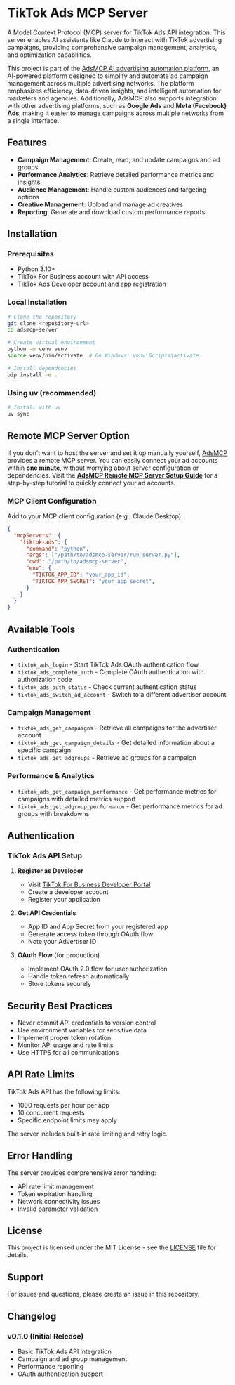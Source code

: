 # TikTok Ads MCP Server

A Model Context Protocol (MCP) server for TikTok Ads API integration. This server enables AI assistants like Claude to interact with TikTok advertising campaigns, providing comprehensive campaign management, analytics, and optimization capabilities.

This project is part of the [AdsMCP AI advertising automation platform](https://adsmcp.com), an AI-powered platform designed to simplify and automate ad campaign management across multiple advertising networks. The platform emphasizes efficiency, data-driven insights, and intelligent automation for marketers and agencies. Additionally, AdsMCP also supports integration with other advertising platforms, such as **Google Ads** and **Meta (Facebook) Ads**, making it easier to manage campaigns across multiple networks from a single interface. 


## Features

- **Campaign Management**: Create, read, and update campaigns and ad groups
- **Performance Analytics**: Retrieve detailed performance metrics and insights
- **Audience Management**: Handle custom audiences and targeting options
- **Creative Management**: Upload and manage ad creatives
- **Reporting**: Generate and download custom performance reports

## Installation

### Prerequisites

- Python 3.10+
- TikTok For Business account with API access
- TikTok Ads Developer account and app registration

### Local Installation

```bash
# Clone the repository
git clone <repository-url>
cd adsmcp-server

# Create virtual environment
python -m venv venv
source venv/bin/activate  # On Windows: venv\Scripts\activate

# Install dependencies
pip install -e .
```

### Using uv (recommended)

```bash
# Install with uv
uv sync
```

## Remote MCP Server Option

If you don’t want to host the server and set it up manually yourself, [AdsMCP](https://adsmcp.com) provides a remote MCP server. You can easily connect your ad accounts within **one minute**, without worrying about server configuration or dependencies. Visit the **[AdsMCP Remote MCP Server Setup Guide](https://adsmcp.com/onboarding)** for a step-by-step tutorial to quickly connect your ad accounts.
  

### MCP Client Configuration

Add to your MCP client configuration (e.g., Claude Desktop):

```json
{
  "mcpServers": {
    "tiktok-ads": {
      "command": "python",
      "args": ["/path/to/adsmcp-server/run_server.py"],
      "cwd": "/path/to/adsmcp-server",
      "env": {
        "TIKTOK_APP_ID": "your_app_id",
        "TIKTOK_APP_SECRET": "your_app_secret",
      }
    }
  }
}
```

## Available Tools

### Authentication
- `tiktok_ads_login` - Start TikTok Ads OAuth authentication flow
- `tiktok_ads_complete_auth` - Complete OAuth authentication with authorization code
- `tiktok_ads_auth_status` - Check current authentication status
- `tiktok_ads_switch_ad_account` - Switch to a different advertiser account

### Campaign Management
- `tiktok_ads_get_campaigns` - Retrieve all campaigns for the advertiser account
- `tiktok_ads_get_campaign_details` - Get detailed information about a specific campaign
- `tiktok_ads_get_adgroups` - Retrieve ad groups for a campaign

### Performance & Analytics
- `tiktok_ads_get_campaign_performance` - Get performance metrics for campaigns with detailed metrics support
- `tiktok_ads_get_adgroup_performance` - Get performance metrics for ad groups with breakdowns

## Authentication

### TikTok Ads API Setup

1. **Register as Developer**
   - Visit [TikTok For Business Developer Portal](https://business-api.tiktok.com/)
   - Create a developer account
   - Register your application

2. **Get API Credentials**
   - App ID and App Secret from your registered app
   - Generate access token through OAuth flow
   - Note your Advertiser ID

3. **OAuth Flow** (for production)
   - Implement OAuth 2.0 flow for user authorization
   - Handle token refresh automatically
   - Store tokens securely

## Security Best Practices

- Never commit API credentials to version control
- Use environment variables for sensitive data
- Implement proper token rotation
- Monitor API usage and rate limits
- Use HTTPS for all communications

## API Rate Limits

TikTok Ads API has the following limits:
- 1000 requests per hour per app
- 10 concurrent requests
- Specific endpoint limits may apply

The server includes built-in rate limiting and retry logic.

## Error Handling

The server provides comprehensive error handling:
- API rate limit management
- Token expiration handling
- Network connectivity issues
- Invalid parameter validation

## License

This project is licensed under the MIT License - see the [LICENSE](LICENSE) file for details.

## Support

For issues and questions, please create an issue in this repository.

## Changelog

### v0.1.0 (Initial Release)
- Basic TikTok Ads API integration
- Campaign and ad group management
- Performance reporting
- OAuth authentication support